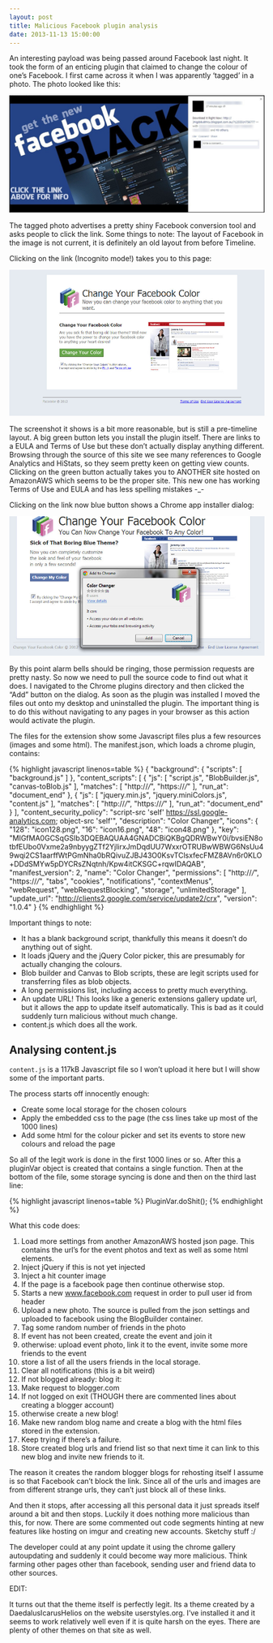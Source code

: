```yaml
---
layout: post
title: Malicious Facebook plugin analysis
date: 2013-11-13 15:00:00
---
```

An interesting payload was being passed around Facebook last night. It took the form of an enticing plugin that claimed to change the colour of one’s Facebook. I first came across it when I was apparently ‘tagged’ in a photo.
The photo looked like this:

![FB1](/assets/img/fb1.jpg)

The tagged photo advertises a pretty shiny Facebook conversion tool and asks people to click the link. Some things to note: The layout of Facebook in the image is not current, it is definitely an old layout from before Timeline.

Clicking on the link (Incognito mode!) takes you to this page:

![FB2](/assets/img/fb2.jpg)

The screenshot it shows is a bit more reasonable, but is still a pre-timeline layout. A big green button lets you install the plugin itself. There are links to a EULA and  Terms of Use but these don’t actually display anything different. Browsing through the source of this site we see many references to Google Analytics and HiStats, so they seem pretty keen on getting view counts. Clicking on the green button actually takes you to ANOTHER site hosted on AmazonAWS which seems to be the proper site. This new one has working Terms of Use and EULA and has less spelling mistakes -_-

Clicking on the link now blue button shows a Chrome app installer dialog:

![FB3](/assets/img/fb3.jpg)

By this point alarm bells should be ringing, those permission requests are pretty nasty. So now we need to pull the source code to find out what it does. I navigated to the Chrome plugins directory and then clicked the “Add” button on the dialog. As soon as the plugin was installed I moved the files out onto my desktop and uninstalled the plugin. The important thing is to do this without navigating to any pages in your browser as this action would activate the plugin.

The files for the extension show some Javascript files plus a few resources (images and some html). The manifest.json, which loads a chrome plugin, contains:

{% highlight javascript linenos=table %}
{
   "background": {
      "scripts": [ "background.js" ]
   },
   "content_scripts": [ {
      "js": [ "script.js", "BlobBuilder.js", "canvas-toBlob.js" ],
      "matches": [ "http://*/*", "https://*/*" ],
      "run_at": "document_end"
   }, {
      "js": [ "jquery.min.js", "jquery.miniColors.js", "content.js" ],
      "matches": [ "http://*/*", "https://*/*" ],
      "run_at": "document_end"
   } ],
   "content_security_policy": "script-src 'self' https://ssl.google-analytics.com; object-src 'self'",
   "description": "CoIor Changer",
   "icons": {
      "128": "icon128.png",
      "16": "icon16.png",
      "48": "icon48.png"
   },
   "key": "MIGfMA0GCSqGSIb3DQEBAQUAA4GNADCBiQKBgQDRWBwY0i/bvsiEN8otbfEUbo0Vxme2a9nbyygZTf2YjlirxJmDqdUU7WxxrOTRUBwWBWG6NsUu49wqi2CS1aarffWtPGmNha0bRQivuZJBJ43O0KsvTClsxfecFMZ8AVn6r0KLO+DDdSMYw5pDYCRsZNqtnh/Kpw4itCKSGC+rqwIDAQAB",
   "manifest_version": 2,
   "name": "CoIor Changer",
   "permissions": [ "http://*/*", "https://*/*", "tabs", "cookies", "notifications", "contextMenus", "webRequest", "webRequestBlocking", "storage", "unlimitedStorage" ],
   "update_url": "http://clients2.google.com/service/update2/crx",
   "version": "1.0.4"
}
{% endhighlight %}

Important things to note:

- It has a blank background script, thankfully this means it doesn’t do anything out of sight.
- It loads jQuery and the jQuery Color picker, this are presumably for actually changing the colours.
- Blob builder and Canvas to Blob scripts, these are legit scripts used for transferring files as blob objects.
- A long permissions list, including access to pretty much everything.
- An update URL! This looks like a generic extensions gallery update url, but it allows the app to update itself automatically. This is bad as it could suddenly turn malicious without much change.
- content.js which does all the work.


## Analysing content.js

```content.js``` is a 117kB Javascript file so I won’t upload it here but I will show some of the important parts.

The process starts off innocently enough:

- Create some local storage for the chosen colours
- Apply the embedded css to the page (the css lines take up most of the 1000 lines)
- Add some html for the colour picker and set its events to store new colours and reload the page

So all of the legit work is done in the first 1000 lines or so. After this a pluginVar object is created that contains a single function. Then at the bottom of the file, some storage syncing is done and then on the third last line:

{% highlight javascript linenos=table %}
PluginVar.doShit();
{% endhighlight %}

What this code does:

1. Load more settings from another AmazonAWS hosted json page.  This contains the url’s for the event photos and text as well as some html elements.
1. Inject jQuery if this is not yet injected
1. Inject a hit counter image
1. If the page is a facebook page then continue otherwise stop.
1. Starts a new www.facebook.com request in order to pull user id from header
1. Upload a new photo. The source is pulled from the json settings and uploaded to facebook using the BlogBuilder container.
1. Tag some random number of friends in the photo
1. If event has not been created, create the event and join it
1. otherwise: upload event photo, link it to the event, invite some more friends to the event
1. store a list of all the users friends in the local storage.
1. Clear all notifications (this is a bit weird)
1. If not blogged already: blog it:
1. Make request to blogger.com
1. If not logged on exit (THOUGH there are commented lines about creating a blogger account)
1. otherwise create a new blog!
1. Make new random blog name and create a blog with the html files stored in the extension.
1. Keep trying if there’s a failure.
1. Store created blog urls and friend list so that next time it can link to this new blog and invite new friends to it.

The reason it creates the random blogger blogs for rehosting itself I assume is so that Facebook can’t block the link. Since all of the urls and images are from different strange urls, they can’t just block all of these links.

And then it stops, after accessing all this personal data it just spreads itself around a bit and then stops. Luckily it does nothing more malicious than this, for now. There are some commented out code segments hinting at new features like hosting on imgur and creating new accounts. Sketchy stuff :/

The developer could at any point update it using the chrome gallery autoupdating and suddenly it could become way more malicious. Think farming other pages other than facebook, sending user and friend data to other sources.

EDIT:

It turns out that the theme itself is perfectly legit. Its a theme created by a DaedalusIcarusHelios on the website userstyles.org. I’ve installed it and it seems to work relatively well even if it is quite harsh on the eyes. There are plenty of other themes on that site as well.